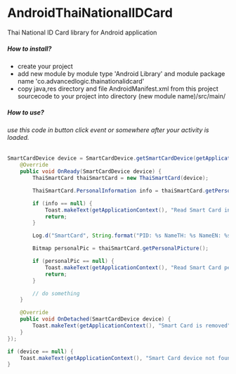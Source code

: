 # AndroidThaiNationalIDCard
Thai National ID Card library for Android application

##### How to install?
- create your project
- add new module by module type 'Android Library' and module package name 'co.advancedlogic.thainationalidcard'
- copy java,res directory and file AndroidManifest.xml from this project sourcecode to your project
  into directory (new module name)/src/main/

##### How to use?
###### use this code in button click event or somewhere after your activity is loaded.

```java
SmartCardDevice device = SmartCardDevice.getSmartCardDevice(getApplicationContext(), "Smart Card", new SmartCardDevice.SmartCardDeviceEvent() {
    @Override
    public void OnReady(SmartCardDevice device) {
        ThaiSmartCard thaiSmartCard = new ThaiSmartCard(device);

        ThaiSmartCard.PersonalInformation info = thaiSmartCard.getPersonalInformation();

        if (info == null) {
            Toast.makeText(getApplicationContext(), "Read Smart Card information failed", Toast.LENGTH_LONG).show();
            return;
        }

        Log.d("SmartCard", String.format("PID: %s NameTH: %s NameEN: %s BirthDate: %s", info.PersonalID, info.NameTH, info.NameEN, info.BirthDate));

        Bitmap personalPic = thaiSmartCard.getPersonalPicture();

        if (personalPic == null) {
            Toast.makeText(getApplicationContext(), "Read Smart Card personal picture failed", Toast.LENGTH_LONG).show();
            return;
        }

        // do something
    }

    @Override
    public void OnDetached(SmartCardDevice device) {
        Toast.makeText(getApplicationContext(), "Smart Card is removed", Toast.LENGTH_LONG).show();
    }
});

if (device == null) {
    Toast.makeText(getApplicationContext(), "Smart Card device not found", Toast.LENGTH_LONG).show();
}

```
